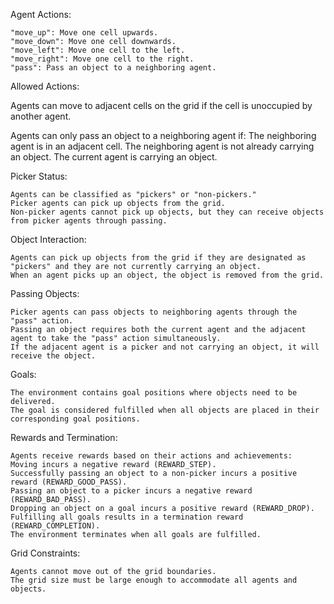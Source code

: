 Agent Actions:

    "move_up": Move one cell upwards.
    "move_down": Move one cell downwards.
    "move_left": Move one cell to the left.
    "move_right": Move one cell to the right.
    "pass": Pass an object to a neighboring agent.

Allowed Actions:

Agents can move to adjacent cells on the grid if the cell is unoccupied by another agent.

Agents can only pass an object to a neighboring agent if:
    The neighboring agent is in an adjacent cell.
    The neighboring agent is not already carrying an object.
    The current agent is carrying an object.

Picker Status:

    Agents can be classified as "pickers" or "non-pickers."
    Picker agents can pick up objects from the grid.
    Non-picker agents cannot pick up objects, but they can receive objects from picker agents through passing.

Object Interaction:

    Agents can pick up objects from the grid if they are designated as "pickers" and they are not currently carrying an object.
    When an agent picks up an object, the object is removed from the grid.

Passing Objects:

    Picker agents can pass objects to neighboring agents through the "pass" action.
    Passing an object requires both the current agent and the adjacent agent to take the "pass" action simultaneously.
    If the adjacent agent is a picker and not carrying an object, it will receive the object.

Goals:

    The environment contains goal positions where objects need to be delivered.
    The goal is considered fulfilled when all objects are placed in their corresponding goal positions.

Rewards and Termination:

    Agents receive rewards based on their actions and achievements:
    Moving incurs a negative reward (REWARD_STEP).
    Successfully passing an object to a non-picker incurs a positive reward (REWARD_GOOD_PASS).
    Passing an object to a picker incurs a negative reward (REWARD_BAD_PASS).
    Dropping an object on a goal incurs a positive reward (REWARD_DROP).
    Fulfilling all goals results in a termination reward (REWARD_COMPLETION).
    The environment terminates when all goals are fulfilled.

Grid Constraints:

    Agents cannot move out of the grid boundaries.
    The grid size must be large enough to accommodate all agents and objects.
